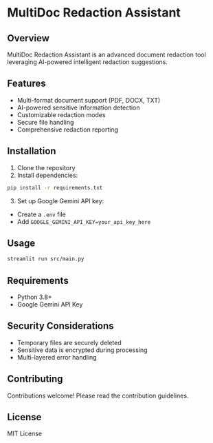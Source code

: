 # MultiDoc Redaction Assistant

## Overview
MultiDoc Redaction Assistant is an advanced document redaction tool leveraging AI-powered intelligent redaction suggestions.

## Features
- Multi-format document support (PDF, DOCX, TXT)
- AI-powered sensitive information detection
- Customizable redaction modes
- Secure file handling
- Comprehensive redaction reporting

## Installation
1. Clone the repository
2. Install dependencies:
```bash
pip install -r requirements.txt
```

3. Set up Google Gemini API key:
- Create a `.env` file
- Add `GOOGLE_GEMINI_API_KEY=your_api_key_here`

## Usage
```bash
streamlit run src/main.py
```

## Requirements
- Python 3.8+
- Google Gemini API Key

## Security Considerations
- Temporary files are securely deleted
- Sensitive data is encrypted during processing
- Multi-layered error handling

## Contributing
Contributions welcome! Please read the contribution guidelines.

## License
MIT License
```